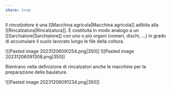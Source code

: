 ```yaml
---
share: true
---
```


Il *rincalzatore* è una [[Macchina agricola|Macchina agricola]] adibita alla [[Rincalzatura|Rincalzatura]]. 
È costituita in modo analogo a un [[Sarchiatore|Sarchiatore]] con uno o più organi (vomeri, dischi, …) in grado di accumulare il suolo lavorato lungo le file della coltura.

![[Pasted image 20231206091254.png|350]]
![[Pasted image 20231206091308.png|350]]

Rientrano nella definizione di rincalzatori anche le macchine per la preparazione delle baulature.

![[Pasted image 20231206091234.png|350]]